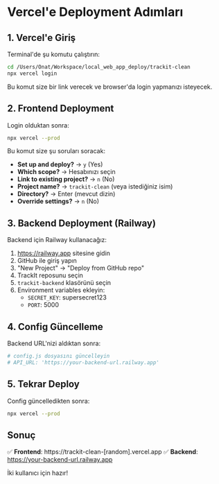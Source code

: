 # Vercel'e Deployment Adımları

## 1. Vercel'e Giriş

Terminal'de şu komutu çalıştırın:
```bash
cd /Users/Onat/Workspace/local_web_app_deploy/trackit-clean
npx vercel login
```

Bu komut size bir link verecek ve browser'da login yapmanızı isteyecek.

## 2. Frontend Deployment

Login olduktan sonra:
```bash
npx vercel --prod
```

Bu komut size şu soruları soracak:
- **Set up and deploy?** → `y` (Yes)
- **Which scope?** → Hesabınızı seçin
- **Link to existing project?** → `n` (No)
- **Project name?** → `trackit-clean` (veya istediğiniz isim)
- **Directory?** → Enter (mevcut dizin)
- **Override settings?** → `n` (No)

## 3. Backend Deployment (Railway)

Backend için Railway kullanacağız:

1. https://railway.app sitesine gidin
2. GitHub ile giriş yapın
3. "New Project" → "Deploy from GitHub repo"
4. TrackIt reposunu seçin
5. `trackit-backend` klasörünü seçin
6. Environment variables ekleyin:
   - `SECRET_KEY`: supersecret123
   - `PORT`: 5000

## 4. Config Güncelleme

Backend URL'nizi aldıktan sonra:
```bash
# config.js dosyasını güncelleyin
# API_URL: 'https://your-backend-url.railway.app'
```

## 5. Tekrar Deploy

Config güncelledikten sonra:
```bash
npx vercel --prod
```

## Sonuç

✅ **Frontend**: https://trackit-clean-[random].vercel.app
✅ **Backend**: https://your-backend-url.railway.app

İki kullanıcı için hazır!
